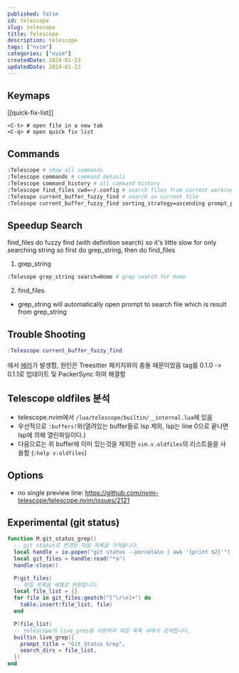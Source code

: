```yaml
---
published: false
id: telescope
slug: telescope
title: Telescope
description: telescope
tags: ["nvim"]
categories: ["nvim"]
createdDate: 2024-01-23
updatedDate: 2024-01-23
---
```


## Keymaps
[[quick-fix-list]]
```
<C-t> # open file in a new tab
<C-q> # open quick fix list
```

## Commands
```bash
:Telescope # show all commands
:Telescope commands # command details
:Telescope command_history # all command history
:Telescope find_files cwd=~/.config # search files from current working directory
:Telesope current_buffer_fuzzy_find # search in current file
:Telesope current_buffer_fuzzy_find sorting_strategy=ascending prompt_position=top # search in current file with ascending order, prompt position is top
```

## Speedup Search
find_files do fuzzy find (with definition search) so it's little slow for only searching string
so first do grep_string, then do find_files
1. grep_string
```bash
:Telesope grep_string search=Home # grep search for Home
```
2. find_files 
- grep_string will automatically open prompt to search file which is result from grep_string

## Trouble Shooting
```lua
:Telescope current_buffer_fuzzy_find
```
에서 [에러](https://github.com/nvim-telescope/telescope.nvim/issues/2279)가 발생함, 원인은 Treesitter 패키지와의 충돌 때문이었음
tag를 0.1.0 -> 0.1.1로 업데이트 및 PackerSync 하여 해결함

## Telescope oldfiles 분석

- telescope.nvim에서 `/lua/telescope/builtin/__internal.lua`에 있음
- 우선적으로 `:buffers!`와(열려있는 buffer들로 lsp 제외, lsp는 line 0으로 끝나면 lsp에 의해 열린파일이다.) 
- 다음으로는 위 buffer에 이미 있는것을 제외한 `vim.v.oldfiles`의 리스트들을 사용함 (`:help v:oldfiles`)

## Options
- no single preview line: https://github.com/nvim-telescope/telescope.nvim/issues/2121

## Experimental (git status)

```lua
function M.git_status_grep()
  -- git status로 변경된 파일 목록을 가져옵니다.
  local handle = io.popen("git status --porcelain | awk '{print $2}'")
  local git_files = handle:read("*a")
  handle:close()

  P(git_files)
  -- 파일 목록을 배열로 변환합니다.
  local file_list = {}
  for file in git_files:gmatch("[^\r\n]+") do
    table.insert(file_list, file)
  end

  P(file_list)
  -- telescope의 live_grep을 사용하여 파일 목록 내에서 검색합니다.
  builtin.live_grep({
    prompt_title = "Git Status Grep",
    search_dirs = file_list,
  })
end
```
